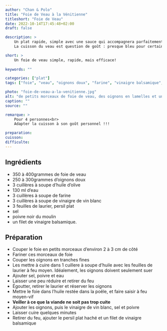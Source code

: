 ```yaml
---
author: "Chan & Polo"
title: "Foie de Veau à la Vénitienne"
titleshort: "Foie de Veau"
date: 2022-10-14T17:45:48+02:00
draft: false

description: >
    Un plat rapide, simple avec une sauce qui accompagnera parfaitement des tagliatelles ou de la polenta.<br>
    La cuisson du veau est question de goût : presque bleu pour certains, très cuit pour d'autres...

short: >
    Un foie de veau simple, rapide, mais efficace!
    
keywords: ""

categories: ["plat"]
tags: ["foie", "veau", "oignons doux", "farine", "vinaigre balsamique", "vinaigre de vin blanc"]

photo: "foie-de-veau-a-la-venitienne.jpg"
alt: "de petits morceaux de foie de veau, des oignons en lamelles et une sauce brune"
caption: ""
source: ""

remarque: >
    Pour 4 personnes<br>
    Adapter la cuisson à son goût personnel !!!

preparation: 
cuisson: 
difficulte:
---
```



## Ingrédients
- 350 à 400grammes de foie de veau
- 250 à 300grammes d’oignons doux
- 3 cuillères à soupe d’huile d’olive
- 130 ml d’eau
- 3 cuillères à soupe de farine
- 3 cuillères à soupe de vinaigre de vin blanc
- 3 feuilles de laurier, persil plat
- sel
- poivre noir du moulin
- un filet de vinaigre balsamique.

## Préparation
- Couper le foie en petits morceaux d’environ 2 à 3 cm de côté
- Fariner ces morceaux de foie
- Couper les oignons en tranches fines
- Les mettre à cuire dans 1 cuillere à soupe d’huile avec les feuilles de laurier à feu moyen. Idéalement, les oignons doivent seulement suer
- Ajouter sel, poivre et eau
- Laisser une peu réduire et retirer du feu
- Égoutter, retirer le laurier et réserver les oignons
- Mettre le foie dans l’huile restée dans la poêle, et faire saisir à feu moyen-vif
- **Veiller à ce que la viande ne soit pas trop cuite**
- Ajouter les oignons, puis le vinaigre de vin blanc, sel et poivre
- Laisser cuire quelques minutes
- Retirer du feu, ajouter le persil plat haché et un filet de vinaigre balsamique 
